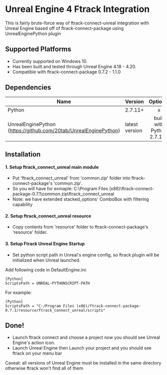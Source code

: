 Unreal Engine 4 Ftrack Integration
===========================
This is fairly brute-force way of ftrack-connect-unreal integration with Unreal Engine based off of ftrack-connect-package using UnrealEnginePython plugin

Supported Platforms
-------------------
* Currently supported on Windows 10.
* Has been built and tested through Unreal Engine 4.18 - 4.20.
* Compatible with ftrack-connect-package 0.7.2 - 1.1.0

Dependencies
------------
| Name | Version | Optional |
| ---- | ------- | :------: |
| Python                                                                  | 2.7.11+        |             x             |
| UnrealEnginePython (https://github.com/20tab/UnrealEnginePython)        | latest version | built with Python 2.7.11+ |

Installation
------------
#### 1. Setup ftrack_connect_unreal main module

* Put 'ftrack_connect_unreal' from 'common.zip' folder into ftrack-connect-package's 'common.zip'.
* So you will have for exmaple: C:\Program Files (x86)\ftrack-connect-package-0.7.1\common.zip\ftrack_connect_unreal
* Note: we have extended stacked_options' ComboBox with filtering capability

#### 2. Setup ftrack_connect_unreal resource

* Copy contents from 'resource' folder to ftrack-connect-package's 'resource' folder.

#### 3. Setup Ftrack Unreal Engine Startup

* Set python script path in Unreal's engine config, so ftrack plugin will be initialized when Unreal launched.

Add following code in DefaultEngine.ini:

```
[Python]
ScriptsPath = UNREAL-PYTHONSCRIPT-PATH
```
For example:

```
[Python]
ScriptsPath = "C:/Program Files (x86)/ftrack-connect-package-0.7.1/resource/ftrack_connect_unreal/scripts"
```

Done!
------------
* Launch ftrack connect and choose a project now you should see Unreal Engine's action icon. 
* Launch Unreal Engine then Launch your project and you should see ftrack on your menu bar

Caveat: all versions of Unreal Engine must be installed in the same directory otherwise ftrack won't find all of them